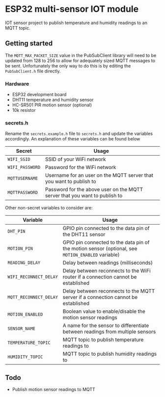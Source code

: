 # ESP32 multi-sensor IOT module

IOT sensor project to publish temperature and humidity readings to an MQTT topic.

## Getting started

The `MQTT_MAX_PACKET_SIZE` value in the PubSubClient library will need to be updated from 128 to 256 to allow for adequately sized MQTT messages to be sent. Unfortunately the only way to do this is by editing the `PubSubClient.h` file directly.

### Hardware

- ESP32 development board
- DHT11 temperature and humidity sensor
- HC-SR501 PIR motion sensor (optional)
- 10k resistor

### secrets.h

Rename the `secrets.example.h` file to `secrets.h` and update the variables accordingly.
An explanation of these variables can be found below

| Secret          | Usage                                                                      |
| --------------- | -------------------------------------------------------------------------- |
| `WIFI_SSID`     | SSID of your WiFi network                                                  |
| `WIFI_PASSWORD` | Password for the WiFi network                                              |
| `MQTTUSERNAME`  | Username for an user on the MQTT server that you want to publish to        |
| `MQTTPASSWORD`  | Password for the above user on the MQTT server that you want to publish to |

Other non-secret variables to consider are:

| Variable               | Usage                                                                                             |
| ---------------------- | ------------------------------------------------------------------------------------------------- |
| `DHT_PIN`              | GPIO pin connected to the data pin of the DHT11 sensor                                            |
| `MOTION_PIN`           | GPIO pin connected to the data pin of the motion sensor (optional, see `MOTION_ENABLED` variable) |
| `READING_DELAY`        | Delay between readings (milliseconds)                                                             |
| `WIFI_RECONNECT_DELAY` | Delay between reconnects to the WiFi router if a connection cannot be established                 |
| `MQTT_RECONNECT_DELAY` | Delay between reconnects to the MQTT server if a connection cannot be established                 |
| `MOTION_ENABLED`       | Boolean value to enable/disable the motion sensor readings                                        |
| `SENSOR_NAME`          | A name for the sensor to differentiate between readings from multiple sensors                     |
| `TEMPERATURE_TOPIC`    | MQTT topic to publish temperature readings to                                                     |
| `HUMIDITY_TOPIC`       | MQTT topic to publish humidity readings to                                                        |

## Todo

- Publish motion sensor readings to MQTT
